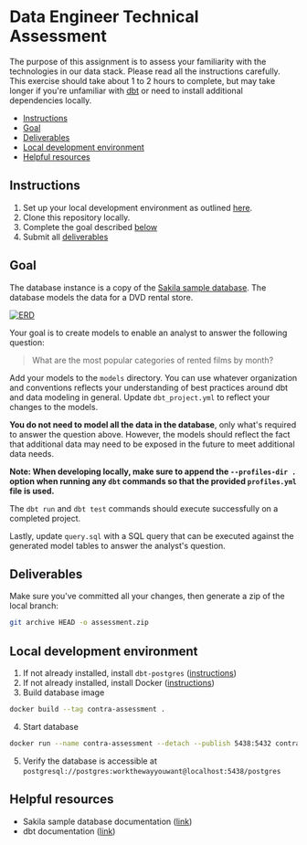 # Data Engineer Technical Assessment

The purpose of this assignment is to assess your familiarity with the technologies in our data stack. Please read all the instructions carefully. This exercise should take about 1 to 2 hours to complete, but may take longer if you're unfamiliar with [dbt](https://www.getdbt.com/docs/) or need to install additional dependencies locally.

- [Instructions](#instructions)
- [Goal](#goal)
- [Deliverables](#deliverables)
- [Local development environment](#local-development-environment)
- [Helpful resources](#helpful-resources)

## Instructions

1. Set up your local development environment as outlined [here](#local-development-environment).
2. Clone this repository locally.
3. Complete the goal described [below](#goal)
4. Submit all [deliverables](#deliverables)

## Goal

The database instance is a copy of the [Sakila sample database](https://github.com/jOOQ/sakila). The database models the data for a DVD rental store.

[![ERD](https://www.jooq.org/img/sakila.png)](https://www.jooq.org/sakila)

Your goal is to create models to enable an analyst to answer the following question:

> What are the most popular categories of rented films by month?

Add your models to the `models` directory. You can use whatever organization and conventions reflects your understanding of best practices around dbt and data modeling in general. Update `dbt_project.yml` to reflect your changes to the models. 

**You do not need to model all the data in the database**, only what's required to answer the question above. However, the models should reflect the fact that additional data may need to be exposed in the future to meet additional data needs.

**Note: When developing locally, make sure to append the `--profiles-dir .` option when running any `dbt` commands so that the provided `profiles.yml` file is used.**

The `dbt run` and `dbt test` commands should execute successfully on a completed project.

Lastly, update `query.sql` with a SQL query that can be executed against the generated model tables to answer the analyst's question.

## Deliverables

Make sure you've committed all your changes, then generate a zip of the local branch:
```sh
git archive HEAD -o assessment.zip
```

## Local development environment

1. If not already installed, install `dbt-postgres` ([instructions](https://docs.getdbt.com/dbt-cli/install/overview))
2. If not already installed, install Docker ([instructions](https://docs.docker.com/get-docker/))
3. Build database image

```sh
docker build --tag contra-assessment .
```

4. Start database

```sh
docker run --name contra-assessment --detach --publish 5438:5432 contra-assessment
```

5. Verify the database is accessible at `postgresql://postgres:workthewayyouwant@localhost:5438/postgres`

## Helpful resources

- Sakila sample database documentation ([link](https://github.com/jOOQ/sakila))
- dbt documentation ([link](https://docs.getdbt.com/docs/introduction))
